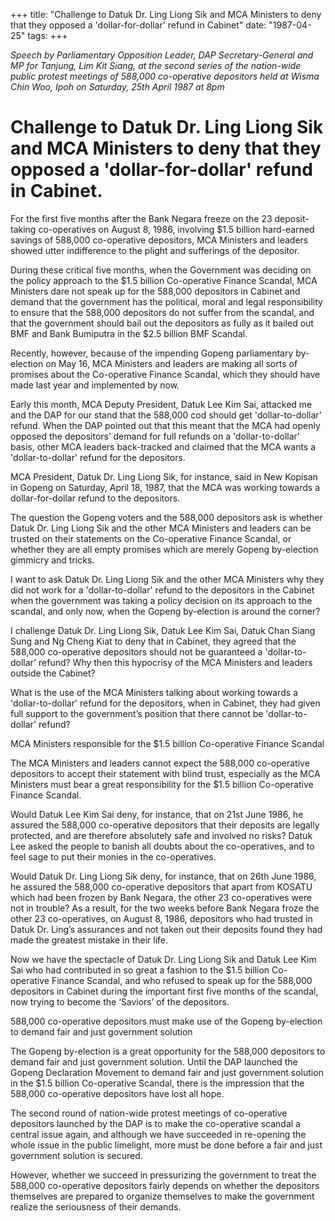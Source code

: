 +++ 
title: "Challenge to Datuk Dr. Ling Liong Sik and MCA Ministers to deny that they opposed a 'dollar-for-dollar' refund in Cabinet"
date: "1987-04-25"
tags:
+++

_Speech by Parliamentary Opposition Leader, DAP Secretary-General and MP for Tanjung, Lim Kit Siang, at the second series of the nation-wide public protest meetings of 588,000 co-operative depositors held at Wisma Chin Woo, Ipoh on Saturday, 25th April 1987 at 8pm_

# Challenge to Datuk Dr. Ling Liong Sik and MCA Ministers to deny that they opposed a 'dollar-for-dollar' refund in Cabinet. 

For the first five months after the Bank Negara freeze on the 23 deposit-taking co-operatives on August 8, 1986, involving $1.5 billion hard-earned savings of 588,000 co-operative depositors, MCA Ministers and leaders showed utter indifference to the plight and sufferings of the depositor.</u>

During these critical five months, when the Government was deciding on the policy approach to the $1.5 billion Co-operative Finance Scandal, MCA Ministers dare not speak up for the 588,000 depositors in Cabinet and demand that the government has the political, moral and legal responsibility to ensure that the 588,000 depositors do not suffer from the scandal, and that the government should bail out the depositors as fully as it bailed out BMF and Bank Bumiputra in the $2.5 billion BMF Scandal.

Recently, however, because of the impending Gopeng parliamentary by-election on May 16, MCA Ministers and leaders are making all sorts of promises about the Co-operative Finance Scandal, which they should have made last year and implemented by now.

Early this month, MCA Deputy President, Datuk Lee Kim Sai, attacked me and the DAP for our stand that the 588,000 cod should get 'dollar-to-dollar' refund. When the DAP pointed out that this meant that the MCA had openly opposed the depositors’ demand for full refunds on a 'dollar-to-dollar' basis, other MCA leaders back-tracked and claimed that the MCA wants a 'dollar-to-dollar' refund for the depositors.

MCA President, Datuk Dr. Ling Liong Sik, for instance, said in New Kopisan in Gopeng on Saturday, April 18, 1987, that the MCA was working towards a dollar-for-dollar refund to the depositors.

The question the Gopeng voters and the 588,000 depositors ask is whether Datuk Dr. Ling Liong Sik and the other MCA Ministers and leaders can be trusted on their statements on the Co-operative Finance Scandal, or whether they are all empty promises which are merely Gopeng by-election gimmicry and tricks.

I want to ask Datuk Dr. Ling Liong Sik and the other MCA Ministers why they did not work for a 'dollar-to-dollar' refund to the depositors in the Cabinet when the government was taking a policy decision on its approach to the scandal, and only now, when the Gopeng by-election is around the corner?

I challenge Datuk Dr. Ling Liong Sik, Datuk Lee Kim Sai, Datuk Chan Siang Sung and Ng Cheng Kiat to deny that in Cabinet, they agreed that the 588,000 co-operative depositors should not be guaranteed a 'dollar-to-dollar' refund? Why then this hypocrisy of the MCA Ministers and leaders outside the Cabinet?

What is the use of the MCA Ministers talking about working towards a 'dollar-to-dollar' refund for the depositors, when in Cabinet, they had given full support to the government’s position that there cannot be 'dollar-to-dollar' refund?

MCA Ministers responsible for the $1.5 billion Co-operative Finance Scandal

The MCA Ministers and leaders cannot expect the 588,000 co-operative depositors to accept their statement with blind trust, especially as the MCA Ministers must bear a great responsibility for the $1.5 billion Co-operative Finance Scandal.

Would Datuk Lee Kim Sai deny, for instance, that on 21st June 1986, he assured the 588,000 co-operative depositors that their deposits are legally protected, and are therefore absolutely safe and involved no risks? Datuk Lee asked the people to banish all doubts about the co-operatives, and to feel sage to put their monies in the co-operatives.

Would Datuk Dr. Ling Liong Sik deny, for instance, that on 26th June 1986, he assured the 588,000 co-operative depositors that apart from KOSATU which had been frozen by Bank Negara, the other 23 co-operatives were not in trouble? As a result, for the two weeks before Bank Negara froze the other 23 co-operatives, on August 8, 1986, depositors who had trusted in Datuk Dr. Ling’s assurances and not taken out their deposits found they had made the greatest mistake in their life.

Now we have the spectacle of Datuk Dr. Ling Liong Sik and Datuk Lee Kim Sai who had contributed in so great a fashion to the $1.5 billion Co-operative Finance Scandal, and who refused to speak up for the 588,000 depositors in Cabinet during the important first five months of the scandal, now trying to become the ‘Saviors’ of the depositors.

588,000 co-operative depositors must make use of the Gopeng by-election to demand fair and just government solution

The Gopeng by-election is a great opportunity for the 588,000 depositors to demand fair and just government solution. Until the DAP launched the Gopeng Declaration Movement to demand fair and just government solution in the $1.5 billion Co-operative Scandal, there is the impression that the 588,000 co-operative depositors have lost all hope.

The second round of nation-wide protest meetings of co-operative depositors launched by the DAP is to make the co-operative scandal a central issue again, and although we have succeeded in re-opening the whole issue in the public limelight, more must be done before a fair and just government solution is secured.

However, whether we succeed in pressurizing the government to treat the 588,000 co-operative depositors fairly depends on whether the depositors themselves are prepared to organize themselves to make the government realize the seriousness of their demands.
 
